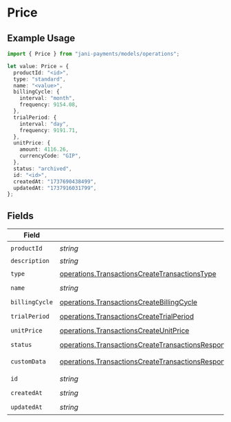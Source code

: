 # Price

## Example Usage

```typescript
import { Price } from "jani-payments/models/operations";

let value: Price = {
  productId: "<id>",
  type: "standard",
  name: "<value>",
  billingCycle: {
    interval: "month",
    frequency: 9154.08,
  },
  trialPeriod: {
    interval: "day",
    frequency: 9191.71,
  },
  unitPrice: {
    amount: 4116.26,
    currencyCode: "GIP",
  },
  status: "archived",
  id: "<id>",
  createdAt: "1737690438499",
  updatedAt: "1737916031799",
};
```

## Fields

| Field                                                                                                                                                                                                            | Type                                                                                                                                                                                                             | Required                                                                                                                                                                                                         | Description                                                                                                                                                                                                      |
| ---------------------------------------------------------------------------------------------------------------------------------------------------------------------------------------------------------------- | ---------------------------------------------------------------------------------------------------------------------------------------------------------------------------------------------------------------- | ---------------------------------------------------------------------------------------------------------------------------------------------------------------------------------------------------------------- | ---------------------------------------------------------------------------------------------------------------------------------------------------------------------------------------------------------------- |
| `productId`                                                                                                                                                                                                      | *string*                                                                                                                                                                                                         | :heavy_check_mark:                                                                                                                                                                                               | N/A                                                                                                                                                                                                              |
| `description`                                                                                                                                                                                                    | *string*                                                                                                                                                                                                         | :heavy_minus_sign:                                                                                                                                                                                               | N/A                                                                                                                                                                                                              |
| `type`                                                                                                                                                                                                           | [operations.TransactionsCreateTransactionsType](../../models/operations/transactionscreatetransactionstype.md)                                                                                                   | :heavy_check_mark:                                                                                                                                                                                               | N/A                                                                                                                                                                                                              |
| `name`                                                                                                                                                                                                           | *string*                                                                                                                                                                                                         | :heavy_check_mark:                                                                                                                                                                                               | N/A                                                                                                                                                                                                              |
| `billingCycle`                                                                                                                                                                                                   | [operations.TransactionsCreateBillingCycle](../../models/operations/transactionscreatebillingcycle.md)                                                                                                           | :heavy_check_mark:                                                                                                                                                                                               | N/A                                                                                                                                                                                                              |
| `trialPeriod`                                                                                                                                                                                                    | [operations.TransactionsCreateTrialPeriod](../../models/operations/transactionscreatetrialperiod.md)                                                                                                             | :heavy_check_mark:                                                                                                                                                                                               | N/A                                                                                                                                                                                                              |
| `unitPrice`                                                                                                                                                                                                      | [operations.TransactionsCreateUnitPrice](../../models/operations/transactionscreateunitprice.md)                                                                                                                 | :heavy_check_mark:                                                                                                                                                                                               | N/A                                                                                                                                                                                                              |
| `status`                                                                                                                                                                                                         | [operations.TransactionsCreateTransactionsResponse200ApplicationJSONResponseBodyItemsStatus](../../models/operations/transactionscreatetransactionsresponse200applicationjsonresponsebodyitemsstatus.md)         | :heavy_check_mark:                                                                                                                                                                                               | N/A                                                                                                                                                                                                              |
| `customData`                                                                                                                                                                                                     | [operations.TransactionsCreateTransactionsResponse200ApplicationJSONResponseBodyItemsCustomData](../../models/operations/transactionscreatetransactionsresponse200applicationjsonresponsebodyitemscustomdata.md) | :heavy_minus_sign:                                                                                                                                                                                               | Any valid JSON value                                                                                                                                                                                             |
| `id`                                                                                                                                                                                                             | *string*                                                                                                                                                                                                         | :heavy_check_mark:                                                                                                                                                                                               | N/A                                                                                                                                                                                                              |
| `createdAt`                                                                                                                                                                                                      | *string*                                                                                                                                                                                                         | :heavy_check_mark:                                                                                                                                                                                               | N/A                                                                                                                                                                                                              |
| `updatedAt`                                                                                                                                                                                                      | *string*                                                                                                                                                                                                         | :heavy_check_mark:                                                                                                                                                                                               | N/A                                                                                                                                                                                                              |